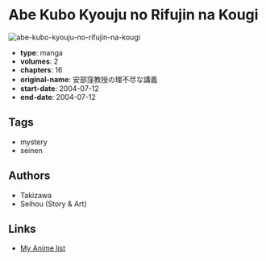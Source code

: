 # Abe Kubo Kyouju no Rifujin na Kougi

![abe-kubo-kyouju-no-rifujin-na-kougi](https://cdn.myanimelist.net/images/manga/1/183849.jpg)

-   **type**: manga
-   **volumes**: 2
-   **chapters**: 16
-   **original-name**: 安部窪教授の理不尽な講義
-   **start-date**: 2004-07-12
-   **end-date**: 2004-07-12

## Tags

-   mystery
-   seinen

## Authors

-   Takizawa
-   Seihou (Story & Art)

## Links

-   [My Anime list](https://myanimelist.net/manga/94527/Abe_Kubo_Kyouju_no_Rifujin_na_Kougi)
